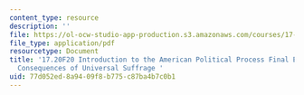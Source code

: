 ```yaml
---
content_type: resource
description: ''
file: https://ol-ocw-studio-app-production.s3.amazonaws.com/courses/17-20-introduction-to-the-american-political-process-fall-2020/77d052ed8a9409f8b775c87ba4b7c0b1_MIT17_20F20_FinalExam_Example1.pdf
file_type: application/pdf
resourcetype: Document
title: '17.20F20 Introduction to the American Political Process Final Exam Example:
  Consequences of Universal Suffrage '
uid: 77d052ed-8a94-09f8-b775-c87ba4b7c0b1
---
```

